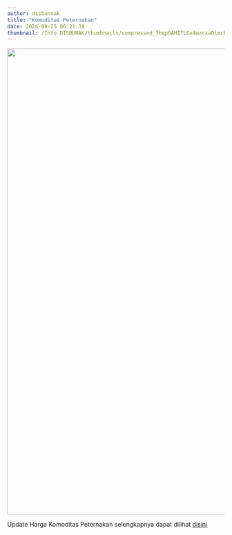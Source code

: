 ```yaml
---
author: disbunnak
title: "Komoditas Peternakan"
date: 2024-09-25 06:21:39
thumbnail: /Info DISBUNAK/thumbnails/compressed_7hqpGAHITLGx4wzcxaDlecba4MkC2uWq2mOuf459.jpg
---
```

<p><img src="/images/WPXmvEXpldrff8dVdg0i.jpg" width="1080" height="1080" alt="" style="display: block; margin-left: auto; margin-right: auto;" /></p>

<p>Update Harga Komoditas Peternakan selengkapnya dapat dilihat <a href="https://sidikhtbs.id/web-data/modules/data_bidang/dokumen/view?id=3" target="_blank" rel="noopener">disini</a></p>
